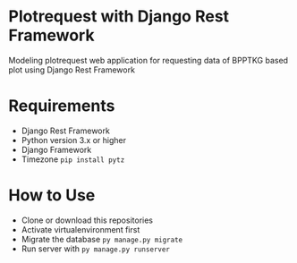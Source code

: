 # Plotrequest with Django Rest Framework

Modeling plotrequest web application for requesting data of BPPTKG based plot using Django Rest Framework

# Requirements

- Django Rest Framework
- Python version 3.x or higher
- Django Framework
- Timezone `pip install pytz`

# How to Use

- Clone or download this repositories
- Activate virtualenvironment first
- Migrate the database `py manage.py migrate`
- Run server with `py manage.py runserver`
